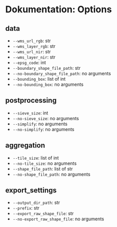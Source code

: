 <!-- @author: Maryniak, Marius - Fachbereich Elektrotechnik, Westfälische Hochschule Gelsenkirchen -->

# Dokumentation: Options

## data

- `--wms_url_rgb`: str
- `--wms_layer_rgb`: str
- `--wms_url_nir`: str
- `--wms_layer_nir`: str
- `--epsg_code`: int
- `--boundary_shape_file_path`: str
- `--no-boundary_shape_file_path`: no arguments
- `--bounding_box`: list of int
- `--no-bounding_box`: no arguments

## postprocessing

- `--sieve_size`: int
- `--no-sieve_size`: no arguments
- `--simplify`: no arguments
- `--no-simplify`: no arguments

## aggregation

- `--tile_size`: list of int
- `--no-tile_size`: no arguments
- `--shape_file_path`: list of str
- `--no-shape_file_path`: no arguments

## export_settings

- `--output_dir_path`: str
- `--prefix`: str
- `--export_raw_shape_file`: str
- `--no-export_raw_shape_file`: no arguments